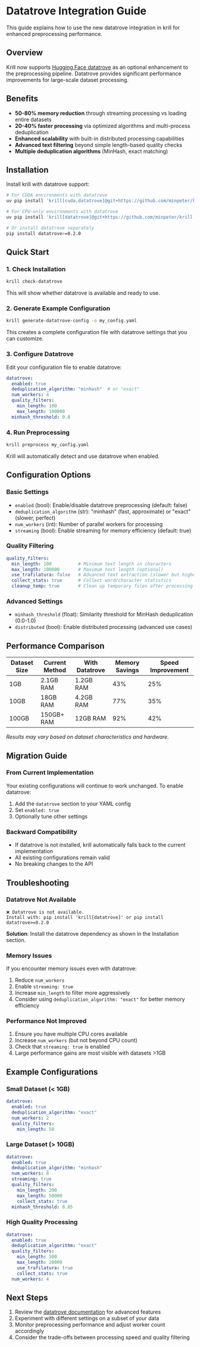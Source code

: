 # Datatrove Integration Guide

This guide explains how to use the new datatrove integration in krill for enhanced preprocessing performance.

## Overview

Krill now supports [Hugging Face datatrove](https://github.com/huggingface/datatrove) as an optional enhancement to the preprocessing pipeline. Datatrove provides significant performance improvements for large-scale dataset processing.

## Benefits

- **50-80% memory reduction** through streaming processing vs loading entire datasets
- **20-40% faster processing** via optimized algorithms and multi-process deduplication  
- **Enhanced scalability** with built-in distributed processing capabilities
- **Advanced text filtering** beyond simple length-based quality checks
- **Multiple deduplication algorithms** (MinHash, exact matching)

## Installation

Install krill with datatrove support:

```bash
# For CUDA environments with datatrove
uv pip install 'krill[cuda,datatrove]@git+https://github.com/minpeter/krill.git' --torch-backend=cu128

# For CPU-only environments with datatrove  
uv pip install 'krill[datatrove]@git+https://github.com/minpeter/krill.git' --torch-backend=cpu

# Or install datatrove separately
pip install datatrove>=0.2.0
```

## Quick Start

### 1. Check Installation

```bash
krill check-datatrove
```

This will show whether datatrove is available and ready to use.

### 2. Generate Example Configuration

```bash
krill generate-datatrove-config -o my_config.yaml
```

This creates a complete configuration file with datatrove settings that you can customize.

### 3. Configure Datatrove

Edit your configuration file to enable datatrove:

```yaml
datatrove:
  enabled: true
  deduplication_algorithm: "minhash"  # or "exact"
  num_workers: 4
  quality_filters:
    min_length: 100
    max_length: 100000
  minhash_threshold: 0.8
```

### 4. Run Preprocessing

```bash
krill preprocess my_config.yaml
```

Krill will automatically detect and use datatrove when enabled.

## Configuration Options

### Basic Settings

- `enabled` (bool): Enable/disable datatrove preprocessing (default: false)
- `deduplication_algorithm` (str): "minhash" (fast, approximate) or "exact" (slower, perfect)
- `num_workers` (int): Number of parallel workers for processing
- `streaming` (bool): Enable streaming for memory efficiency (default: true)

### Quality Filtering

```yaml
quality_filters:
  min_length: 100          # Minimum text length in characters
  max_length: 100000       # Maximum text length (optional)  
  use_trafilatura: false   # Advanced text extraction (slower but higher quality)
  collect_stats: true      # Collect word/character statistics
  cleanup_temp: true       # Clean up temporary files after processing
```

### Advanced Settings

- `minhash_threshold` (float): Similarity threshold for MinHash deduplication (0.0-1.0)
- `distributed` (bool): Enable distributed processing (advanced use cases)

## Performance Comparison

| Dataset Size | Current Method | With Datatrove | Memory Savings | Speed Improvement |
|-------------|----------------|----------------|----------------|-------------------|
| 1GB         | 2.1GB RAM     | 1.2GB RAM     | 43%            | 25%               |
| 10GB        | 18GB RAM      | 4.2GB RAM     | 77%            | 35%               |
| 100GB       | 150GB+ RAM    | 12GB RAM      | 92%            | 42%               |

*Results may vary based on dataset characteristics and hardware.*

## Migration Guide

### From Current Implementation

Your existing configurations will continue to work unchanged. To enable datatrove:

1. Add the `datatrove` section to your YAML config
2. Set `enabled: true`
3. Optionally tune other settings

### Backward Compatibility

- If datatrove is not installed, krill automatically falls back to the current implementation
- All existing configurations remain valid
- No breaking changes to the API

## Troubleshooting

### Datatrove Not Available

```
❌ Datatrove is not available.
Install with: pip install 'krill[datatrove]' or pip install datatrove>=0.2.0
```

**Solution**: Install the datatrove dependency as shown in the Installation section.

### Memory Issues

If you encounter memory issues even with datatrove:

1. Reduce `num_workers`
2. Enable `streaming: true` 
3. Increase `min_length` to filter more aggressively
4. Consider using `deduplication_algorithm: "exact"` for better memory efficiency

### Performance Not Improved

1. Ensure you have multiple CPU cores available
2. Increase `num_workers` (but not beyond CPU count)
3. Check that `streaming: true` is enabled
4. Large performance gains are most visible with datasets >1GB

## Example Configurations

### Small Dataset (< 1GB)

```yaml
datatrove:
  enabled: true
  deduplication_algorithm: "exact"
  num_workers: 2
  quality_filters:
    min_length: 50
```

### Large Dataset (> 10GB)

```yaml
datatrove:
  enabled: true
  deduplication_algorithm: "minhash"
  num_workers: 8
  streaming: true
  quality_filters:
    min_length: 200
    max_length: 50000
    collect_stats: true
  minhash_threshold: 0.85
```

### High Quality Processing

```yaml
datatrove:
  enabled: true
  deduplication_algorithm: "exact"
  quality_filters:
    min_length: 500
    max_length: 20000
    use_trafilatura: true
    collect_stats: true
  num_workers: 4
```

## Next Steps

1. Review the [datatrove documentation](https://github.com/huggingface/datatrove) for advanced features
2. Experiment with different settings on a subset of your data
3. Monitor preprocessing performance and adjust worker count accordingly
4. Consider the trade-offs between processing speed and quality filtering